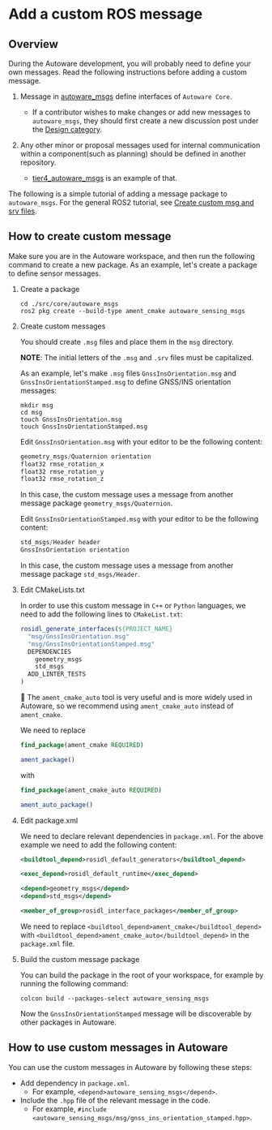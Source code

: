 # Add a custom ROS message

## Overview

During the Autoware development, you will probably need to define your own messages. Read the following instructions before adding a custom message.

1. Message in [autoware_msgs](https://github.com/autowarefoundation/autoware_msgs) define interfaces of `Autoware Core`.

   - If a contributor wishes to make changes or add new messages to `autoware_msgs`, they should first create a new discussion post under the [Design category](https://github.com/orgs/autowarefoundation/discussions/categories/design).

2. Any other minor or proposal messages used for internal communication within a component(such as planning) should be defined in another repository.

   - [tier4_autoware_msgs](https://github.com/tier4/tier4_autoware_msgs) is an example of that.

The following is a simple tutorial of adding a message package to `autoware_msgs`. For the general ROS2 tutorial, see [Create custom msg and srv files](http://docs.ros.org/en/galactic/Tutorials/Beginner-Client-Libraries/Custom-ROS2-Interfaces.html).

## How to create custom message

Make sure you are in the Autoware workspace, and then run the following command to create a new package.
As an example, let's create a package to define sensor messages.

1. Create a package

   ```console
   cd ./src/core/autoware_msgs
   ros2 pkg create --build-type ament_cmake autoware_sensing_msgs
   ```

2. Create custom messages

   You should create `.msg` files and place them in the `msg` directory.

   **NOTE**: The initial letters of the `.msg` and `.srv` files must be capitalized.

   As an example, let's make `.msg` files `GnssInsOrientation.msg` and `GnssInsOrientationStamped.msg` to define GNSS/INS orientation messages:

   ```console
   mkdir msg
   cd msg
   touch GnssInsOrientation.msg
   touch GnssInsOrientationStamped.msg
   ```

   Edit `GnssInsOrientation.msg` with your editor to be the following content:

   ```c++
   geometry_msgs/Quaternion orientation
   float32 rmse_rotation_x
   float32 rmse_rotation_y
   float32 rmse_rotation_z
   ```

   In this case, the custom message uses a message from another message package `geometry_msgs/Quaternion`.

   Edit `GnssInsOrientationStamped.msg` with your editor to be the following content:

   ```c++
   std_msgs/Header header
   GnssInsOrientation orientation
   ```

   In this case, the custom message uses a message from another message package `std_msgs/Header`.

3. Edit CMakeLists.txt

   In order to use this custom message in `C++` or `Python` languages, we need to add the following lines to `CMakeList.txt`:

   ```cmake
   rosidl_generate_interfaces(${PROJECT_NAME}
     "msg/GnssInsOrientation.msg"
     "msg/GnssInsOrientationStamped.msg"
     DEPENDENCIES
       geometry_msgs
       std_msgs
     ADD_LINTER_TESTS
   )
   ```

   :speech_balloon: The `ament_cmake_auto` tool is very useful and is more widely used in Autoware, so we recommend using `ament_cmake_auto` instead of `ament_cmake`.

   We need to replace

   ```cmake
   find_package(ament_cmake REQUIRED)

   ament_package()
   ```

   with

   ```cmake
   find_package(ament_cmake_auto REQUIRED)

   ament_auto_package()
   ```

4. Edit package.xml

   We need to declare relevant dependencies in `package.xml`. For the above example we need to add the following content:

   ```xml
   <buildtool_depend>rosidl_default_generators</buildtool_depend>

   <exec_depend>rosidl_default_runtime</exec_depend>

   <depend>geometry_msgs</depend>
   <depend>std_msgs</depend>
   
   <member_of_group>rosidl_interface_packages</member_of_group>
   ```

   We need to replace `<buildtool_depend>ament_cmake</buildtool_depend>` with `<buildtool_depend>ament_cmake_auto</buildtool_depend>` in the `package.xml` file.

5. Build the custom message package

   You can build the package in the root of your workspace, for example by running the following command:

   ```console
   colcon build --packages-select autoware_sensing_msgs
   ```

   Now the `GnssInsOrientationStamped` message will be discoverable by other packages in Autoware.

## How to use custom messages in Autoware

You can use the custom messages in Autoware by following these steps:

- Add dependency in `package.xml`.
  - For example, `<depend>autoware_sensing_msgs</depend>`.
- Include the `.hpp` file of the relevant message in the code.
  - For example, `#include <autoware_sensing_msgs/msg/gnss_ins_orientation_stamped.hpp>`.
